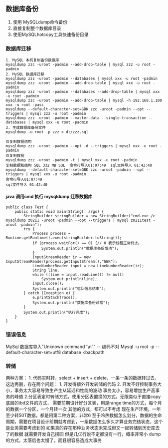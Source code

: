 ## 数据库备份
1. 使用 MySQLdump命令备份
2. 直接复制整个数据库目录
3. 使用MySQLhotcopy工具快速备份目录

### 数据库迁移
```
1. MySQL 本机复制备份数据库
mysqldump zzc -uroot -padmin --add-drop-table | mysql zzz -u root -padmin
2. MySQL 数据库迁移
mysqldump zzz -uroot -padmin --databases | mysql xxx -u root -padmin
mysqldump zzz -uroot -padmin --add-drop-table | mysql xxx -u root -padmin
mysqldump zzz -uroot -padmin --databases --add-drop-table | mysql xxx -u root -padmin
mysqldump zzc -uroot -padmin --add-drop-table | mysql -h 192.168.1.100 xxx -u root -pass
mysqldump --default-character-set=GBK zzc -uroot -padmin --opt --triggers | mysql zzz -u root -padmin
mysqldump zzz -uroot -padmin --master-data --single-transaction --databases | mysql xxx -u root -padmin
3. 生成数据库备份文件
mysqldump -u root -p zzz > d:/zzz.sql
```
```
仅复制数据结构
mysqldump zzz -uroot -padmin --opt -d --triggers | mysql xxx -u root -padmin
仅复制数据
mysqldump zzz -uroot -padmin -t | mysql xxx -u root -padmin
复制数据和结构 SQL 332 MB SQL  命令行导入01:07:49  sql文件导入 01:42:40
mysqldump --default-character-set=GBK zzc -uroot -padmin --opt --triggers | mysql xxx -u root -padmin
命令行导入01:07:49
sql文件导入 01:42:40
```
#### java 调用cmd 执行 mysqldump 迁移数据库
```
public class Test {
    public static void main(String[] args) {
        StringBuilder stringBuilder = new StringBuilder("cmd.exe /c mysqldump z0211 -uroot -padmin --opt --triggers | mysql z0211test -uroot -padmin");
        try {
            Process process = Runtime.getRuntime().exec(stringBuilder.toString());
            if (process.waitFor() == 0) {// 0 表示线程正常终止。
                System.out.println("数据库备份成功");
            }
            InputStreamReader ir = new InputStreamReader(process.getInputStream(),"GBK");
            LineNumberReader input = new LineNumberReader(ir);
            String line;
            while ((line = input.readLine()) != null)
                System.out.println(line);
            input.close();
            System.out.println("返回信息结束");
        } catch (Exception e) {
            e.printStackTrace();
            System.out.println("数据库备份异常");
        }
        System.out.println("执行完成");
    }
}
```
### 错误信息
MySql 数据库导入"Unknown command '\n'." -- 编码不对   Mysql -u root -p --default-character-set=utf8 database <backpath

### 转储
两种方案：
    1. 代码实时转，select + insert + delete，一条一条的数据转过去，这边再删，存在两个问题：
        1. 开发得额外开发转储的代码
        2. 开发不好控制事务大小，事务太大容易导致生产主从延迟和性能的波动    事务太小，容易增加生产高事务的峰值
    2.分区表定时转储方式，使用分区表置换的方式，无限类似于直接copy底层的ibd文件的方式，
        需要前期设计好分区表，用是range time的方式，每个月的数据一个分区，一个月转一次
        其他的方式，都可以不考虑
        现在生产环境，一年至少转50T数据，都是用第二种方案，非常6
        至于冷热数据怎么划分，数据的生命周期，需要在项目设计前期就考虑到，一条数据怎么多久才算业务完结状态，这个是业务需要考虑到的
        如果真的存在那种业务状态未完成但又一起转储到历史库去了的数据
        就需要开发自己捞回 但是几亿行说不定都没有一行，概率非常小
        dump的方式，太落后也太慢了，而且很容易造成大事务








